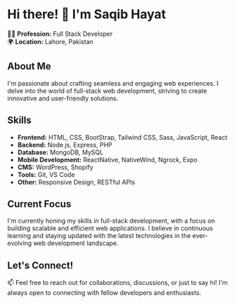 # Hi there! 👋 I'm Saqib Hayat

👨‍💻 **Profession:** Full Stack Developer  
🌍 **Location:** Lahore, Pakistan  

## About Me
I'm passionate about crafting seamless and engaging web experiences. I delve into the world of full-stack web development, striving to create innovative and user-friendly solutions.

## Skills
- **Frontend:** HTML, CSS, BootStrap, Tailwind CSS, Sass, JavaScript, React
- **Backend:** Node.js, Express, PHP
- **Database:** MongoDB, MySQL
- **Mobile Development:** ReactNative, NativeWind, Ngrock, Expo
- **CMS:** WordPress, Shopify
- **Tools:** Git, VS Code
- **Other:** Responsive Design, RESTful APIs

## Current Focus
I'm currently honing my skills in full-stack development, with a focus on building scalable and efficient web applications. I believe in continuous learning and staying updated with the latest technologies in the ever-evolving web development landscape.

## Let's Connect!
📫 Feel free to reach out for collaborations, discussions, or just to say hi! I'm always open to connecting with fellow developers and enthusiasts.
